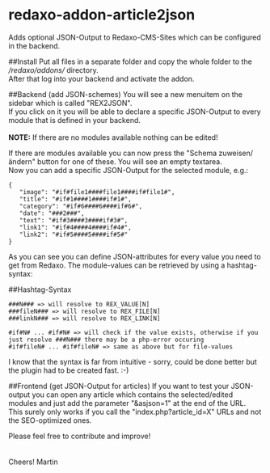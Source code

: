 redaxo-addon-article2json
=========================

Adds optional JSON-Output to Redaxo-CMS-Sites which can be configured in the backend.<br/>


##Install
Put all files in a separate folder and copy the whole folder to the */redaxo/addons/* directory.<br/>
After that log into your backend and activate the addon.

##Backend (add JSON-schemes)
You will see a new menuitem on the sidebar which is called "REX2JSON".<br/>If you click on it you will be able to declare a specific JSON-Output to every module that is defined in your backend.<br/><br/>
**NOTE:** If there are no modules available nothing can be edited!

If there are modules available you can now press the "Schema zuweisen/ändern" button for one of these. You will see an empty textarea.<br/>
Now you can add a specific JSON-Output for the selected module, e.g.:

```
{
   "image": "#if#file1####file1####if#file1#",
   "title": "#if#1####1####if#1#",
   "category": "#if#6####6####if#6#",
   "date": "###2###",
   "text": "#if#3####3####if#3#",
   "link1": "#if#4####4####if#4#",
   "link2": "#if#5####5####if#5#"
}
```

As you can see you can define JSON-attributes for every value you need to get from Redaxo. The module-values can be retrieved by using a hashtag-syntax:

##Hashtag-Syntax

```
###N### => will resolve to REX_VALUE[N]
###fileN### => will resolve to REX_FILE[N]
###linkN### => will resolve to REX_LINK[N]

#if#N# ... #if#N# => will check if the value exists, otherwise if you just resolve ###N### there may be a php-error occuring
#if#fileN# ... #if#fileN# => same as above but for file-values
```

I know that the syntax is far from intuitive - sorry, could be done better but the plugin had to be created fast.  :-)

##Frontend (get JSON-Output for articles)
If you want to test your JSON-output you can open any article which contains the selected/edited modules and just add the parameter "&asjson=1" at the end of the URL.<br/> This surely only works if you call the "index.php?article_id=X" URLs and not the SEO-optimized ones.

Please feel free to contribute and improve!
<br/><br/><br/>
Cheers!
Martin
